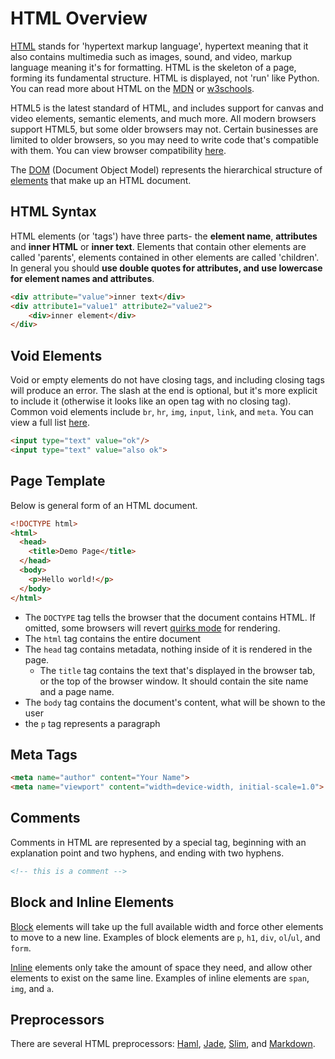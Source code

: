 
# HTML Overview

[HTML](https://en.wikipedia.org/wiki/HTML) stands for 'hypertext markup language', hypertext meaning that it also contains multimedia such as images, sound, and video, markup language meaning it's for formatting. HTML is the skeleton of a page, forming its fundamental structure. HTML is displayed, not 'run' like Python. You can read more about HTML on the [MDN](https://developer.mozilla.org/en-US/docs/Web/HTML) or [w3schools](https://www.w3schools.com/html/default.asp).

HTML5 is the latest standard of HTML, and includes support for canvas and video elements, semantic elements, and much more. All modern browsers support HTML5, but some older browsers may not. Certain businesses are limited to older browsers, so you may need to write code that's compatible with them. You can view browser compatibility [here](https://html5test.com/results/desktop.html).

The [DOM](https://en.wikipedia.org/wiki/Document_Object_Model) (Document Object Model) represents the hierarchical structure of [elements](https://en.wikipedia.org/wiki/HTML_element) that make up an HTML document.



## HTML Syntax

HTML elements (or 'tags') have three parts- the **element name**, **attributes** and **inner HTML** or **inner text**. Elements that contain other elements are called 'parents', elements contained in other elements are called 'children'. In general you should **use double quotes for attributes, and use lowercase for element names and attributes**.


```html
<div attribute="value">inner text</div>
<div attribute1="value1" attribute2="value2">
    <div>inner element</div>
</div>
```

## Void Elements

Void or empty elements do not have closing tags, and including closing tags will produce an error. The slash at the end is optional, but it's more explicit to include it (otherwise it looks like an open tag with no closing tag). Common void elements include `br`, `hr`, `img`, `input`, `link`, and `meta`. You can view a full list [here](https://developer.mozilla.org/en-US/docs/Glossary/Empty_element). 

```html
<input type="text" value="ok"/>
<input type="text" value="also ok">
```


## Page Template

Below is general form of an HTML document.

```html
<!DOCTYPE html>
<html>
  <head>
    <title>Demo Page</title>
  </head>
  <body>
    <p>Hello world!</p>
  </body>
</html>
```

- The `DOCTYPE` tag tells the browser that the document contains HTML. If omitted, some browsers will revert [quirks mode](https://en.wikipedia.org/wiki/Quirks_mode) for rendering.
- The `html` tag contains the entire document
- The `head` tag contains metadata, nothing inside of it is rendered in the page.
    - The `title` tag contains the text that's displayed in the browser tab, or the top of the browser window. It should contain the site name and a page name.
- The `body` tag contains the document's content, what will be shown to the user
- the `p` tag represents a paragraph


## Meta Tags

```html
<meta name="author" content="Your Name">
<meta name="viewport" content="width=device-width, initial-scale=1.0">
```

## Comments

Comments in HTML are represented by a special tag, beginning with an explanation point and two hyphens, and ending with two hyphens.

```html
<!-- this is a comment -->
```

## Block and Inline Elements

[Block](https://developer.mozilla.org/en-US/docs/Web/HTML/Block-level_elements) elements will take up the full available width and force other elements to move to a new line. Examples of block elements are `p`, `h1`, `div`, `ol`/`ul`, and `form`.

[Inline](https://developer.mozilla.org/en-US/docs/Web/HTML/Inline_elements) elements only take the amount of space they need, and allow other elements to exist on the same line. Examples of inline elements are `span`, `img`, and `a`.

## Preprocessors

There are several HTML preprocessors: [Haml](http://haml.info/), [Jade](http://jade-lang.com/), [Slim](http://slim-lang.com/index.html), and [Markdown](https://en.wikipedia.org/wiki/Markdown).

